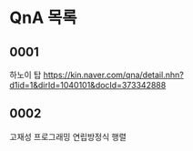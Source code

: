 # QnA 목록

## 0001
하노이 탑
https://kin.naver.com/qna/detail.nhn?d1id=1&dirId=1040101&docId=373342888

## 0002
고재성 프로그래밍 연립방정식 행렬
